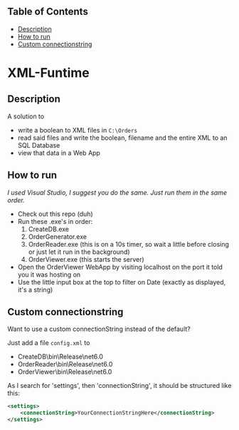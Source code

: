 ## Table of Contents

* [Description](#-description-)
* [How to run](#-how-to-run-)
* [Custom connectionstring](#-custom-connectionstring-)

<h1> XML-Funtime </h1>

<h2> Description </h2>

A solution to

* write a boolean to XML files in `C:\Orders`
* read said files and write the boolean, filename and the entire XML to an SQL Database
* view that data in a Web App

<h2> How to run </h2>

<i>I used Visual Studio, I suggest you do the same. Just run them in the same order.</i>
* Check out this repo (duh)
* Run these .exe's in order:
  1. CreateDB.exe
  1. OrderGenerator.exe
  1. OrderReader.exe (this is on a 10s timer, so wait a little before closing or just let it run in the background)
  1. OrderViewer.exe (this starts the server)
* Open the OrderViewer WebApp by visiting localhost on the port it told you it was hosting on
* Use the little input box at the top to filter on Date (exactly as displayed, it's a string)

<h2> Custom connectionstring </h2>

Want to use a custom connectionString instead of the default?

Just add a file `config.xml` to
* CreateDB\bin\Release\net6.0
* OrderReader\bin\Release\net6.0
* OrderViewer\bin\Release\net6.0

As I search for 'settings', then 'connectionString', it should be structured like this:
```xml
<settings>
	<connectionString>YourConnectionStringHere</connectionString>
</settings>
```
